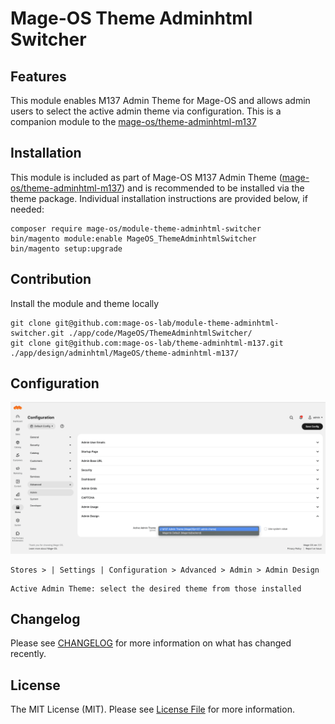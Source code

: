 # Mage-OS Theme Adminhtml Switcher

## Features

This module enables M137 Admin Theme for Mage-OS and allows admin users to select the active admin theme via configuration. This is a companion module to the [mage-os/theme-adminhtml-m137](https://github.com/mage-os-lab/theme-adminhtml-m137)

## Installation

This module is included as part of Mage-OS M137 Admin Theme ([mage-os/theme-adminhtml-m137](https://github.com/mage-os-lab/theme-adminhtml-m137)) and is recommended to be installed via the theme package. Individual installation instructions are provided below, if needed:

```
composer require mage-os/module-theme-adminhtml-switcher
bin/magento module:enable MageOS_ThemeAdminhtmlSwitcher
bin/magento setup:upgrade
```

## Contribution

Install the module and theme locally

```
git clone git@github.com:mage-os-lab/module-theme-adminhtml-switcher.git ./app/code/MageOS/ThemeAdminhtmlSwitcher/
git clone git@github.com:mage-os-lab/theme-adminhtml-m137.git ./app/design/adminhtml/MageOS/theme-adminhtml-m137/
```

## Configuration

![Configuration Settings Stores Advanced Admin](./docs/stores-configuration-advanced-admin-admin-design-enable-m137-admin-theme.png)

```
Stores > | Settings | Configuration > Advanced > Admin > Admin Design
```

```
Active Admin Theme: select the desired theme from those installed
```

## Changelog

Please see [CHANGELOG](CHANGELOG.md) for more information on what has changed recently.

## License

The MIT License (MIT). Please see [License File](LICENSE) for more information.
